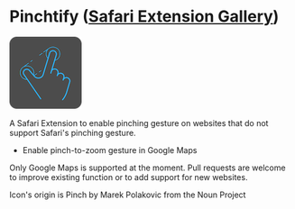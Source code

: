 # Pinchtify ([Safari Extension Gallery](https://safari-extensions.apple.com/details/?id=com.stevenguh.pinchtify-T6MTQN2Z9Q))
![](Assets/Icon-128.png)

A Safari Extension to enable pinching gesture on websites that do not support Safari's pinching gesture.

- Enable pinch-to-zoom gesture in Google Maps

Only Google Maps is supported at the moment. Pull requests are welcome to improve existing function or to add support for new websites.

Icon's origin is Pinch by Marek Polakovic from the Noun Project
